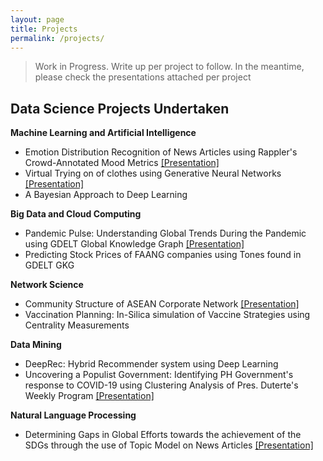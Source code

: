 ```yaml
---
layout: page
title: Projects
permalink: /projects/
---
```


> Work in Progress. Write up per project to follow. In the meantime, please check the presentations attached per project

## Data Science Projects Undertaken

**Machine Learning and Artificial Intelligence**
- Emotion Distribution Recognition of News Articles using Rappler's Crowd-Annotated Mood Metrics [[Presentation]](http://raf-madrigal.github.io/assets/pdf/ml1-presentation.pdf)
- Virtual Trying on of clothes using Generative Neural Networks [[Presentation]](http://raf-madrigal.github.io/assets/pdf/ml2-presentation.pdf)
- A Bayesian Approach to Deep Learning

**Big Data and Cloud Computing**
- Pandemic Pulse: Understanding Global Trends During the Pandemic using GDELT Global Knowledge Graph [[Presentation]](http://raf-madrigal.github.io/assets/pdf/bdcc-presentation.pdf)
- Predicting Stock Prices of FAANG companies using Tones found in GDELT GKG

**Network Science**
- Community Structure of ASEAN Corporate Network [[Presentation]](http://raf-madrigal.github.io/assets/pdf/ns-presentation.pdf) 
- Vaccination Planning: In-Silica simulation of Vaccine Strategies using Centrality Measurements

**Data Mining**
- DeepRec: Hybrid Recommender system using Deep Learning
- Uncovering a Populist Government: Identifying PH Government's response to COVID-19 using Clustering Analysis of Pres. Duterte's Weekly Program [[Presentation]](http://raf-madrigal.github.io/assets/pdf/dmw-presentation.pdf)

**Natural Language Processing**
- Determining Gaps in Global Efforts towards the achievement of the SDGs through the use of Topic Model on News Articles [[Presentation]](http://raf-madrigal.github.io/assets/pdf/nlp-presentation.pdf)
